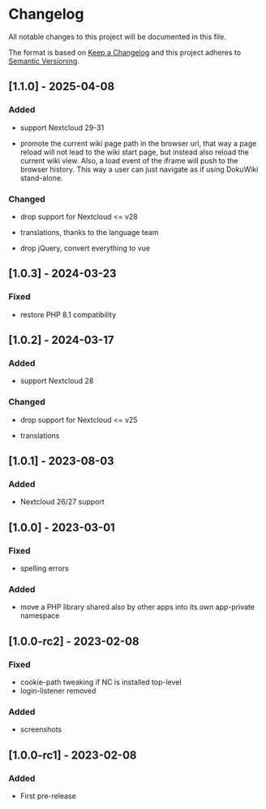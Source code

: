 # Changelog
All notable changes to this project will be documented in this file.

The format is based on [Keep a Changelog](http://keepachangelog.com/en/1.0.0/)
and this project adheres to [Semantic Versioning](http://semver.org/spec/v2.0.0.html).

## [1.1.0] - 2025-04-08

### Added

- support Nextcloud 29-31

- promote the current wiki page path in the browser url, that way a
  page reload will not lead to the wiki start page, but instead also
  reload the current wiki view. Also, a load event of the iframe will
  push to the browser history. This way a user can just navigate as if
  using DokuWiki stand-alone.

### Changed

- drop support for Nextcloud <= v28

- translations, thanks to the language team

- drop jQuery, convert everything to vue

## [1.0.3] - 2024-03-23

### Fixed

- restore PHP 8.1 compatibility

## [1.0.2] - 2024-03-17

### Added

- support Nextcloud 28

### Changed

- drop support for Nextcloud <= v25

- translations

## [1.0.1] - 2023-08-03

### Added

- Nextcloud 26/27 support

## [1.0.0] - 2023-03-01

### Fixed

- spelling errors

### Added

- move a PHP library shared also by other apps into its own
  app-private namespace

## [1.0.0-rc2] - 2023-02-08

### Fixed

- cookie-path tweaking if NC is installed top-level
- login-listener removed

### Added

- screenshots

## [1.0.0-rc1] - 2023-02-08

### Added

- First pre-release
